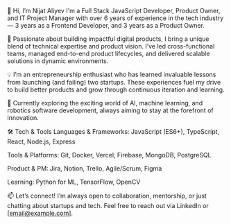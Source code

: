 👋 Hi, I’m Nijat Aliyev
I'm a Full Stack JavaScript Developer, Product Owner, and IT Project Manager with over 6 years of experience in the tech industry — 3 years as a Frontend Developer, and 3 years as a Product Owner.

🚀 Passionate about building impactful digital products, I bring a unique blend of technical expertise and product vision. I’ve led cross-functional teams, managed end-to-end product lifecycles, and delivered scalable solutions in dynamic environments.

💡 I’m an entrepreneurship enthusiast who has learned invaluable lessons from launching (and failing) two startups. These experiences fuel my drive to build better products and grow through continuous iteration and learning.

🤖 Currently exploring the exciting world of AI, machine learning, and robotics software development, always aiming to stay at the forefront of innovation.

🛠️ Tech & Tools
Languages & Frameworks: JavaScript (ES6+), TypeScript, React, Node.js, Express

Tools & Platforms: Git, Docker, Vercel, Firebase, MongoDB, PostgreSQL

Product & PM: Jira, Notion, Trello, Agile/Scrum, Figma

Learning: Python for ML, TensorFlow, OpenCV

📫 Let’s connect!
I’m always open to collaboration, mentorship, or just chatting about startups and tech.
Feel free to reach out via LinkedIn or [email@example.com].
